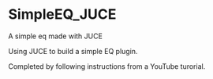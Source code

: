 # SimpleEQ_JUCE
A simple eq made with JUCE

Using JUCE to build a simple EQ plugin.

Completed by following instructions from a YouTube turorial. 

